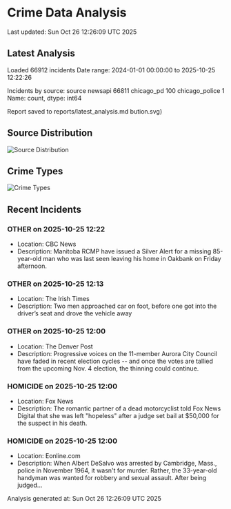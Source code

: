 # Crime Data Analysis
Last updated: Sun Oct 26 12:26:09 UTC 2025

## Latest Analysis

Loaded 66912 incidents
Date range: 2024-01-01 00:00:00 to 2025-10-25 12:22:26

Incidents by source:
source
newsapi           66811
chicago_pd          100
chicago_police        1
Name: count, dtype: int64

Report saved to reports/latest_analysis.md
bution.svg)

## Source Distribution
![Source Distribution](images/source_distribution.svg)

## Crime Types
![Crime Types](images/crime_types.svg)

## Recent Incidents

### OTHER on 2025-10-25 12:22
- Location: CBC News
- Description: Manitoba RCMP have issued a Silver Alert for a missing 85-year-old man who was last seen leaving his home in Oakbank on Friday afternoon.


### OTHER on 2025-10-25 12:13
- Location: The Irish Times
- Description: Two men approached car on foot, before one got into the driver’s seat and drove the vehicle away


### OTHER on 2025-10-25 12:00
- Location: The Denver Post
- Description: Progressive voices on the 11-member Aurora City Council have faded in recent election cycles -- and once the votes are tallied from the upcoming Nov. 4 election, the thinning could continue.


### HOMICIDE on 2025-10-25 12:00
- Location: Fox News
- Description: The romantic partner of a dead motorcyclist told Fox News Digital that she was left "hopeless" after a judge set bail at $50,000 for the suspect in his death.


### HOMICIDE on 2025-10-25 12:00
- Location: Eonline.com
- Description: When Albert DeSalvo was arrested by Cambridge, Mass., police in November 1964, it wasn't for murder.
Rather, the 33-year-old handyman was wanted for robbery and sexual assault.
After being judged...

Analysis generated at: Sun Oct 26 12:26:09 UTC 2025
